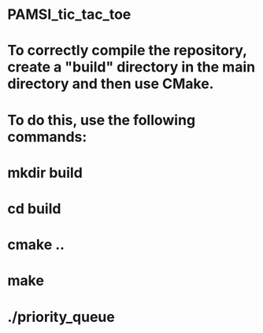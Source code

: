 # PAMSI_tic_tac_toe
# To correctly compile the repository, create a "build" directory in the main directory and then use CMake. 
# To do this, use the following commands:
# mkdir build
# cd build
# cmake ..
# make
# ./priority_queue 
